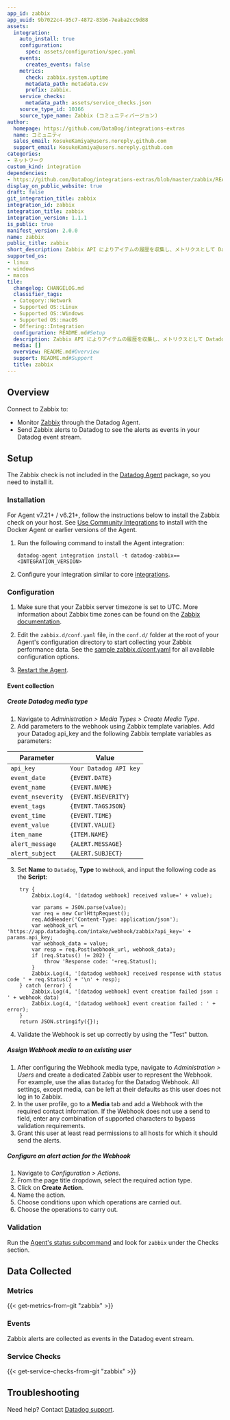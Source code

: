 ```yaml
---
app_id: zabbix
app_uuid: 9b7022c4-95c7-4872-83b6-7eaba2cc9d88
assets:
  integration:
    auto_install: true
    configuration:
      spec: assets/configuration/spec.yaml
    events:
      creates_events: false
    metrics:
      check: zabbix.system.uptime
      metadata_path: metadata.csv
      prefix: zabbix.
    service_checks:
      metadata_path: assets/service_checks.json
    source_type_id: 10166
    source_type_name: Zabbix (コミュニティバージョン)
author:
  homepage: https://github.com/DataDog/integrations-extras
  name: コミュニティ
  sales_email: KosukeKamiya@users.noreply.github.com
  support_email: KosukeKamiya@users.noreply.github.com
categories:
- ネットワーク
custom_kind: integration
dependencies:
- https://github.com/DataDog/integrations-extras/blob/master/zabbix/README.md
display_on_public_website: true
draft: false
git_integration_title: zabbix
integration_id: zabbix
integration_title: zabbix
integration_version: 1.1.1
is_public: true
manifest_version: 2.0.0
name: zabbix
public_title: zabbix
short_description: Zabbix API によりアイテムの履歴を収集し、メトリクスとして Datadog にレポート。
supported_os:
- linux
- windows
- macos
tile:
  changelog: CHANGELOG.md
  classifier_tags:
  - Category::Network
  - Supported OS::Linux
  - Supported OS::Windows
  - Supported OS::macOS
  - Offering::Integration
  configuration: README.md#Setup
  description: Zabbix API によりアイテムの履歴を収集し、メトリクスとして Datadog にレポート。
  media: []
  overview: README.md#Overview
  support: README.md#Support
  title: zabbix
---
```


<!--  SOURCED FROM https://github.com/DataDog/integrations-extras -->


## Overview

Connect to Zabbix to:

- Monitor [Zabbix][1] through the Datadog Agent.
- Send Zabbix alerts to Datadog to see the alerts as events in your Datadog event stream.

## Setup

The Zabbix check is not included in the [Datadog Agent][2] package, so you need to install it.

### Installation

For Agent v7.21+ / v6.21+, follow the instructions below to install the Zabbix check on your host. See [Use Community Integrations][3] to install with the Docker Agent or earlier versions of the Agent.

1. Run the following command to install the Agent integration:

   ```shell
   datadog-agent integration install -t datadog-zabbix==<INTEGRATION_VERSION>
   ```

2. Configure your integration similar to core [integrations][4].

### Configuration

1. Make sure that your Zabbix server timezone is set to UTC. More information about Zabbix time zones can be found on the [Zabbix documentation][5].

2. Edit the `zabbix.d/conf.yaml` file, in the `conf.d/` folder at the root of your Agent's configuration directory to start collecting your Zabbix performance data. See the [sample zabbix.d/conf.yaml][6] for all available configuration options.

3. [Restart the Agent][7].

#### Event collection

##### Create Datadog media type 

1. Navigate to *Administration > Media Types > Create Media Type*.
2. Add parameters to the webhook using Zabbix template variables. Add your Datadog api_key and the following Zabbix template variables as parameters:

| Parameter            | Value                                |
| -------------------- | ------------------------------------ |
| `api_key`            | `Your Datadog API key`               |
| `event_date`         | `{EVENT.DATE}`                       |
| `event_name`         | `{EVENT.NAME}`                       |
| `event_nseverity`    | `{EVENT.NSEVERITY}`                  |
| `event_tags`         | `{EVENT.TAGSJSON}`                   |
| `event_time`         | `{EVENT.TIME}`                       |
| `event_value`        | `{EVENT.VALUE}`                      |
| `item_name`          | `{ITEM.NAME}`                        |
| `alert_message`      | `{ALERT.MESSAGE}`                    |
| `alert_subject`      | `{ALERT.SUBJECT}`                    |


3. Set **Name** to `Datadog`, **Type** to `Webhook`, and input the following code as the **Script**:
``` 
    try {
        Zabbix.Log(4, '[datadog webhook] received value=' + value);

        var params = JSON.parse(value);
        var req = new CurlHttpRequest();
        req.AddHeader('Content-Type: application/json');
        var webhook_url = 'https://app.datadoghq.com/intake/webhook/zabbix?api_key=' + params.api_key;
        var webhook_data = value;
        var resp = req.Post(webhook_url, webhook_data);
        if (req.Status() != 202) {
            throw 'Response code: '+req.Status();
        }
        Zabbix.Log(4, '[datadog webhook] received response with status code ' + req.Status() + '\n' + resp);
    } catch (error) {
        Zabbix.Log(4, '[datadog webhook] event creation failed json : ' + webhook_data)
        Zabbix.Log(4, '[datadog webhook] event creation failed : ' + error);
    }
    return JSON.stringify({});

```
4. Validate the Webhook is set up correctly by using the "Test" button.

##### Assign Webhook media to an existing user

1. After configuring the Webhook media type, navigate to *Administration > Users* and create a dedicated Zabbix user to represent the Webhook. For example, use the alias `Datadog` for the Datadog Webhook. All settings, except media, can be left at their defaults as this user does not log in to Zabbix.
2. In the user profile, go to a **Media** tab and add a Webhook with the required contact information. If the Webhook does not use a send to field, enter any combination of supported characters to bypass validation requirements.
3. Grant this user at least read permissions to all hosts for which it should send the alerts.

##### Configure an alert action for the Webhook

1. Navigate to *Configuration > Actions*.
2. From the page title dropdown, select the required action type.
3. Click on **Create Action**.
4. Name the action.
5. Choose conditions upon which operations are carried out.
6. Choose the operations to carry out.

### Validation

Run the [Agent's status subcommand][8] and look for `zabbix` under the Checks section.

## Data Collected

### Metrics
{{< get-metrics-from-git "zabbix" >}}


### Events

Zabbix alerts are collected as events in the Datadog event stream.

### Service Checks
{{< get-service-checks-from-git "zabbix" >}}


## Troubleshooting

Need help? Contact [Datadog support][11].


[1]: https://www.zabbix.com/
[2]: https://app.datadoghq.com/account/settings/agent/latest
[3]: https://docs.datadoghq.com/ja/agent/guide/use-community-integrations/
[4]: https://docs.datadoghq.com/ja/getting_started/integrations/
[5]: https://www.zabbix.com/documentation/current/en/manual/web_interface/time_zone
[6]: https://github.com/DataDog/integrations-extras/blob/master/zabbix/datadog_checks/zabbix/data/conf.yaml.example
[7]: https://docs.datadoghq.com/ja/agent/guide/agent-commands/#start-stop-and-restart-the-agent
[8]: https://docs.datadoghq.com/ja/agent/guide/agent-commands/#agent-status-and-information
[9]: https://github.com/DataDog/integrations-extras/blob/master/zabbix/metadata.csv
[10]: https://github.com/DataDog/integrations-extras/blob/master/zabbix/assets/service_checks.json
[11]: https://docs.datadoghq.com/ja/help/